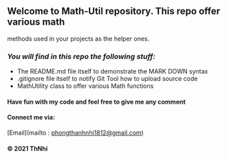 ## Welcome to Math-Util repository. This repo offer various math
methods used in your projects as the helper ones.

### _You will find in this repo the following stuff:_
* The README.md file itself to demonstrate the MARK DOWN syntax
* .gitignore file itself to notify Git Tool how to upload source code
* MathUtility class to offer various Math functions

#### Have fun with my code and feel free to give me any comment

#### Connect me via: 
[Email](mailto : phongthanhnhi1812@gmail.com)

#### © 2021 ThNhi